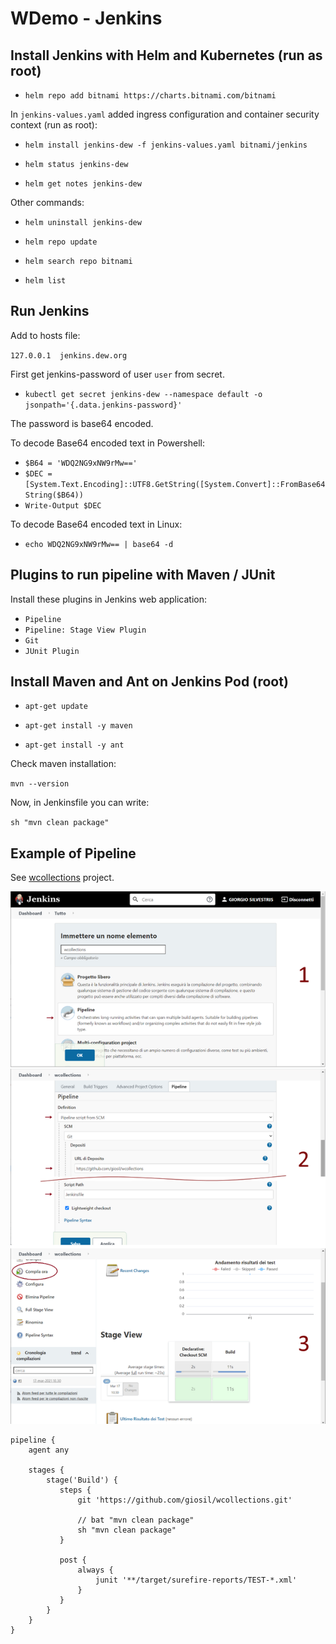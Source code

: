 # WDemo - Jenkins

## Install Jenkins with Helm and Kubernetes (run as root)

- `helm repo add bitnami https://charts.bitnami.com/bitnami`

In `jenkins-values.yaml` added ingress configuration and container security context (run as root):

- `helm install jenkins-dew -f jenkins-values.yaml bitnami/jenkins`

- `helm status jenkins-dew`

- `helm get notes jenkins-dew`

Other commands:

- `helm uninstall jenkins-dew`

- `helm repo update`

- `helm search repo bitnami`

- `helm list`

## Run Jenkins

Add to hosts file:

`127.0.0.1	jenkins.dew.org`

First get jenkins-password of user `user` from secret.

- `kubectl get secret jenkins-dew --namespace default -o jsonpath='{.data.jenkins-password}'`

The password is base64 encoded.

To decode Base64 encoded text in Powershell:

- `$B64 = 'WDQ2NG9xNW9rMw=='`
- `$DEC = [System.Text.Encoding]::UTF8.GetString([System.Convert]::FromBase64String($B64))`
- `Write-Output $DEC`

To decode Base64 encoded text in Linux:

- `echo WDQ2NG9xNW9rMw== | base64 -d`

## Plugins to run pipeline with Maven / JUnit

Install these plugins in Jenkins web application:

- `Pipeline`
- `Pipeline: Stage View Plugin`
- `Git`
- `JUnit Plugin`

## Install Maven and Ant on Jenkins Pod (root)

- `apt-get update`

- `apt-get install -y maven`

- `apt-get install -y ant`

Check maven installation:

`mvn --version`

Now, in Jenkinsfile you can write:

`sh "mvn clean package"`

## Example of Pipeline

See [wcollections](https://github.com/giosil/wcollections) project.

![Jenkins](jenkins.png)

```
pipeline {
    agent any
    
    stages {
        stage('Build') {
           steps {
               git 'https://github.com/giosil/wcollections.git'
               
               // bat "mvn clean package"
               sh "mvn clean package"
           }
           
           post {
               always {
                   junit '**/target/surefire-reports/TEST-*.xml'
               }
           }
        }
    }
}
```